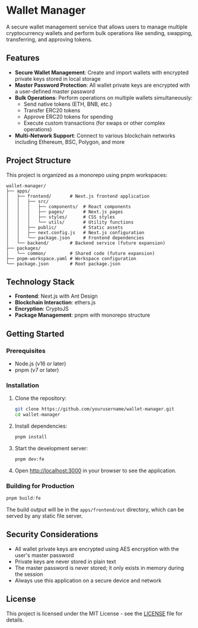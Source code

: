 # Wallet Manager

A secure wallet management service that allows users to manage multiple cryptocurrency wallets and perform bulk operations like sending, swapping, transferring, and approving tokens.

## Features

- **Secure Wallet Management**: Create and import wallets with encrypted private keys stored in local storage
- **Master Password Protection**: All wallet private keys are encrypted with a user-defined master password
- **Bulk Operations**: Perform operations on multiple wallets simultaneously:
  - Send native tokens (ETH, BNB, etc.)
  - Transfer ERC20 tokens
  - Approve ERC20 tokens for spending
  - Execute custom transactions (for swaps or other complex operations)
- **Multi-Network Support**: Connect to various blockchain networks including Ethereum, BSC, Polygon, and more

## Project Structure

This project is organized as a monorepo using pnpm workspaces:

```
wallet-manager/
├── apps/
│   ├── frontend/       # Next.js frontend application
│   │   ├── src/
│   │   │   ├── components/  # React components
│   │   │   ├── pages/       # Next.js pages
│   │   │   ├── styles/      # CSS styles
│   │   │   └── utils/       # Utility functions
│   │   ├── public/          # Static assets
│   │   ├── next.config.js   # Next.js configuration
│   │   └── package.json     # Frontend dependencies
│   └── backend/        # Backend service (future expansion)
├── packages/
│   └── common/         # Shared code (future expansion)
├── pnpm-workspace.yaml # Workspace configuration
└── package.json        # Root package.json
```

## Technology Stack

- **Frontend**: Next.js with Ant Design
- **Blockchain Interaction**: ethers.js
- **Encryption**: CryptoJS
- **Package Management**: pnpm with monorepo structure

## Getting Started

### Prerequisites

- Node.js (v16 or later)
- pnpm (v7 or later)

### Installation

1. Clone the repository:
   ```bash
   git clone https://github.com/yourusername/wallet-manager.git
   cd wallet-manager
   ```

2. Install dependencies:
   ```bash
   pnpm install
   ```

3. Start the development server:
   ```bash
   pnpm dev:fe
   ```

4. Open [http://localhost:3000](http://localhost:3000) in your browser to see the application.

### Building for Production

```bash
pnpm build:fe
```

The build output will be in the `apps/frontend/out` directory, which can be served by any static file server.

## Security Considerations

- All wallet private keys are encrypted using AES encryption with the user's master password
- Private keys are never stored in plain text
- The master password is never stored; it only exists in memory during the session
- Always use this application on a secure device and network

## License

This project is licensed under the MIT License - see the [LICENSE](LICENSE) file for details.
